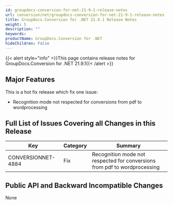 ```yaml
---
id: groupdocs-conversion-for-net-21-9-1-release-notes
url: conversion/net/groupdocs-conversion-for-net-21-9-1-release-notes
title: GroupDocs.Conversion for .NET 21.9.1 Release Notes
weight: 5
description: ""
keywords: 
productName: GroupDocs.Conversion for .NET
hideChildren: False
---
```

{{< alert style="info" >}}This page contains release notes for GroupDocs.Conversion for .NET 21.9.1{{< /alert >}}

## Major Features

This is a hot fix release which fix one issue:
*   Recognition mode not respected for conversions from pdf to wordprocessing

 
## Full List of Issues Covering all Changes in this Release


| Key | Category | Summary |
| --- | --- | --- |
| CONVERSIONNET-4884 | Fix | Recognition mode not respected for conversions from pdf to wordprocessing |


## Public API and Backward Incompatible Changes

None